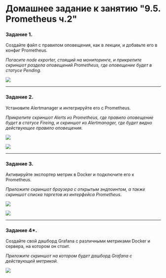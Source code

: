 # Домашнее задание к занятию "9.5. Prometheus ч.2"

### Задание 1. 

Создайте файл с правилом оповещения, как в лекции, и добавьте его в конфиг Prometheus.

*Погасите node exporter, стоящий на мониторинге, и прикрепите скриншот раздела оповещений Prometheus, где оповещение будет в статусе Pending.*

![](https://github.com/guillotine666/nah/blob/master/monitoring/homeworks/tmp/9.5.1.png)

---

### Задание 2. 

Установите Alertmanager и интегрируйте его с Prometheus.


*Прикрепите скриншот Alerts из Prometheus, где правило оповещение будет в статусе Fireing, и скриншот из Alertmanager, где будет видно действующее правило оповещения.*

![](https://github.com/guillotine666/nah/blob/master/monitoring/homeworks/tmp/9.5.2.1.png)

![](https://github.com/guillotine666/nah/blob/master/monitoring/homeworks/tmp/9.5.2.2.png)

---

### Задание 3. 

Активируйте экспортер метрик в Docker и подключите его к Prometheus.


*Приложите скриншот браузера с открытым эндпоинтом, а также скриншот списка таргетов из интерфейса Prometheus.*

![](https://github.com/guillotine666/nah/blob/master/monitoring/homeworks/tmp/9.5.3.1.png)

![](https://github.com/guillotine666/nah/blob/master/monitoring/homeworks/tmp/9.5.3.2.png)

---

### Задание 4*. 

Создайте свой дашборд Grafana с различными метриками Docker и сервера, на котором он стоит.

*Приложите скриншот на котором будет дашборд Grafana с действующей метрикой.*

![](https://github.com/guillotine666/nah/blob/master/monitoring/homeworks/tmp/9.5.4.png)
